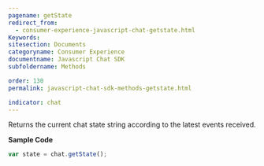 ```yaml
---
pagename: getState
redirect_from:
  - consumer-experience-javascript-chat-getstate.html
Keywords:
sitesection: Documents
categoryname: Consumer Experience
documentname: Javascript Chat SDK
subfoldername: Methods

order: 130
permalink: javascript-chat-sdk-methods-getstate.html

indicator: chat
---
```


Returns the current chat state string according to the latest events received.

**Sample Code**

```javascript
var state = chat.getState();
```

